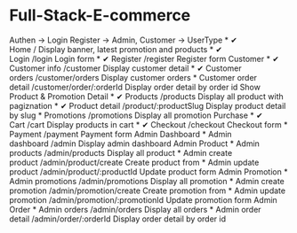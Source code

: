 # Full-Stack-E-commerce
 Authen -> Login Register -> Admin, Customer -> UserType
    * ✔   Home / Display banner, latest promotion and products
    * ✔   Login /login Login form
    * ✔   Register /register Register form
Customer
    * ✔  Customer info /customer Display customer detail
    * ✔  Customer orders /customer/orders Display customer orders
    * Customer order detail /customer/order/:orderId Display order detail by order id
 Show Product & Promotion Detail
    * ✔  Products /products Display all product with pagiznation
    * ✔  Product detail /product/:productSlug Display product detail by slug
    * Promotions /promotions Display all promotion
 Purchase
    * ✔   Cart /cart Display products in cart
    * ✔   Checkout /checkout Checkout form
    * Payment /payment Payment form
 Admin Dashboard
    * Admin dashboard /admin Display admin dashboard
 Admin Product
    * Admin products /admin/products Display all product
    * Admin create product /admin/product/create Create product from
    * Admin update product /admin/product/:productId Update product form
 Admin Promotion
    * Admin promotions /admin/promotions Display all promotion
    * Admin create promotion /admin/promotion/create Create promotion from
    * Admin update promotion /admin/promotion/:promotionId Update promotion form
 Admin Order
    * Admin orders /admin/orders Display all orders
    * Admin order detail /admin/order/:orderId Display order detail by order id
